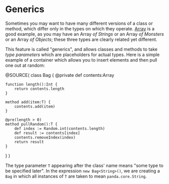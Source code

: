 Generics
========

Sometimes you may want to have many different versions of a class or method, 
which differ only in the types on which they operate. 
[Array](api/panda/collections/Array.html) is a good example, as you may have an
Array *of Strings* or an Array *of Monsters* or an Array *of Objects*; these
three types are clearly related yet different.

This feature is called "generics", and allows classes and methods to take *type
parameters* which are placeholders for actual types. Here is a simple example of
a container which allows you to insert elements and then pull one out at random:

@SOURCE(
class Bag<T> {
    @private
    def contents:Array<T>

    function length():Int {
        return contents.length
    }

    method add(item:T) {
        contents.add(item)
    }

    @pre(length > 0)
    method pullRandom():T {
        def index := Random.int(contents.length)
        def result := contents[index]
        contents.removeIndex(index)
        return result
    }
}
)

The type parameter `T` appearing after the class' name means "some type to be
specified later". In the expression `new Bag<String>()`, we are creating a `Bag`
in which all instances of `T` are taken to mean `panda.core.String`.